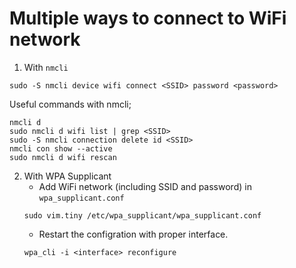 # Multiple ways to connect to WiFi network

1. With `nmcli`
```
sudo -S nmcli device wifi connect <SSID> password <password>
```
Useful commands with nmcli;
```
nmcli d
sudo nmcli d wifi list | grep <SSID>
sudo -S nmcli connection delete id <SSID>
nmcli con show --active
sudo nmcli d wifi rescan
```

2. With WPA Supplicant
    - Add WiFi network (including SSID and password) in `wpa_supplicant.conf`
    ```
    sudo vim.tiny /etc/wpa_supplicant/wpa_supplicant.conf
    ```
    - Restart the configration with proper interface.
    ```
    wpa_cli -i <interface> reconfigure
    ```

